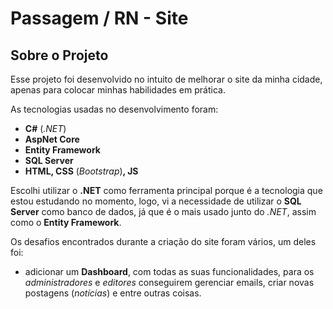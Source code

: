 # Passagem / RN - Site
## Sobre o Projeto
Esse projeto foi desenvolvido no intuito de melhorar o site da minha cidade, apenas para colocar minhas habilidades em prática.

As tecnologias usadas no desenvolvimento foram:
* **C#** (_.NET_)
* **AspNet Core**
* **Entity Framework**
* **SQL Server**
* **HTML, CSS** (_Bootstrap_)**, JS**

Escolhi utilizar o **.NET** como ferramenta principal porque é a tecnologia que estou estudando no momento, logo, vi a necessidade de utilizar o **SQL Server** como banco de dados, já que é o mais usado junto do _.NET_, assim como o **Entity Framework**.

Os desafios encontrados durante a criação do site foram vários, um deles foi:
* adicionar um **Dashboard**, com todas as suas funcionalidades, para os _administradores_ e _editores_ conseguirem gerenciar emails, criar novas postagens (_notícias_) e entre outras coisas.


